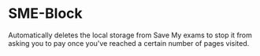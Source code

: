 # SME-Block
Automatically deletes the local storage from Save My exams to stop it from asking you to pay once you've reached a certain number of pages visited.
